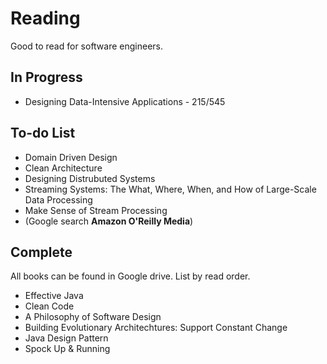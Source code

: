 # Reading
Good to read for software engineers.

## In Progress
- Designing Data-Intensive Applications - 215/545

## To-do List
  - Domain Driven Design
  - Clean Architecture
  - Designing Distrubuted Systems
  - Streaming Systems: The What, Where, When, and How of Large-Scale Data Processing
  - Make Sense of Stream Processing
  - (Google search **Amazon O'Reilly Media**)

## Complete
All books can be found in Google drive. List by read order.
- Effective Java
- Clean Code
- A Philosophy of Software Design
- Building Evolutionary Architechtures: Support Constant Change
- Java Design Pattern
- Spock Up & Running
